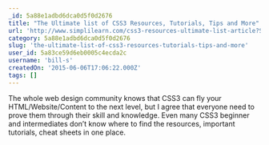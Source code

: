 ```yaml
---
_id: 5a88e1adbd6dca0d5f0d2676
title: "The Ultimate list of CSS3 Resources, Tutorials, Tips and More"
url: 'http://www.simplilearn.com/css3-resources-ultimate-list-article?SSAID=314743'
category: 5a88e1adbd6dca0d5f0d2676
slug: 'the-ultimate-list-of-css3-resources-tutorials-tips-and-more'
user_id: 5a83ce59d6eb0005c4ecda2c
username: 'bill-s'
createdOn: '2015-06-06T17:06:22.000Z'
tags: []
---
```


The whole web design community knows that CSS3 can fly your HTML/Website/Content to the next level, but I agree that everyone need to prove them through their skill and knowledge. Even many CSS3 beginner and intermediates don’t know where to find the resources, important tutorials, cheat sheets in one place. 
